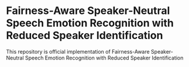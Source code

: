 # Fairness-Aware Speaker-Neutral Speech Emotion Recognition with Reduced Speaker Identification

This repository is official implementation of Fairness-Aware Speaker-Neutral Speech Emotion Recognition with Reduced Speaker Identification
